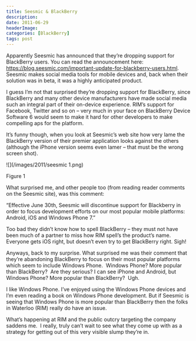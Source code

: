 ```yaml
---
title: Seesmic & BlackBerry
description: 
date: 2011-06-29
headerImage: 
categories: [BlackBerry]
tags: post
---
```


Apparently Seesmic has announced that they’re dropping support for BlackBerry users. You can read the announcement here: https://blog.seesmic.com/important-update-for-blackberry-users.html. Seesmic makes social media tools for mobile devices and, back when their solution was in beta, it was a highly anticipated product.

I guess I’m not that surprised they’re dropping support for BlackBerry, since BlackBerry and many other device manufacturers have made social media such an integral part of their on-device experience. RIM’s support for Facebook, Twitter and so on – very much in your face on BlackBerry Device Software 6 would seem to make it hard for other developers to make compelling aps for the platform.

It’s funny though, when you look at Seesmic’s web site how very lame the BlackBerry version of their premier application looks against the others (although the iPhone version seems even lamer – that must be the wrong screen shot).

![](/images/2011/seesmic 1.png)

Figure 1

What surprised me, and other people too (from reading reader comments on the Seesmic site), was this comment:

“Effective June 30th, Seesmic will discontinue support for Blackberry in order to focus development efforts on our most popular mobile platforms: Android, iOS and Windows Phone 7.”

Too bad they didn’t know how to spell BlackBerry – they must not have been much of a partner to miss how RIM spell’s the product’s name.  Everyone gets iOS right, but doesn’t even try to get BlackBerry right. Sigh!

Anyways, back to my surprise. What surprised me was their comment that they’re abandoning BlackBerry to focus on their most popular platforms which seem to include Windows Phone.  Windows Phone? More popular than BlackBerry?  Are they serious? I can see iPhone and Android, but Windows Phone? More popular than BlackBerry?  Ugh.

I like Windows Phone. I’ve enjoyed using the Windows Phone devices and I’m even reading a book on Windows Phone development. But if Seesmic is seeing that Windows Phone is more popular than BlackBerry then the folks in Waterloo (RIM) really do have an issue.

What’s happening at RIM and the public outcry targeting the company saddens me.  I really, truly can’t wait to see what they come up with as a strategy for getting out of this very visible slump they’re in.